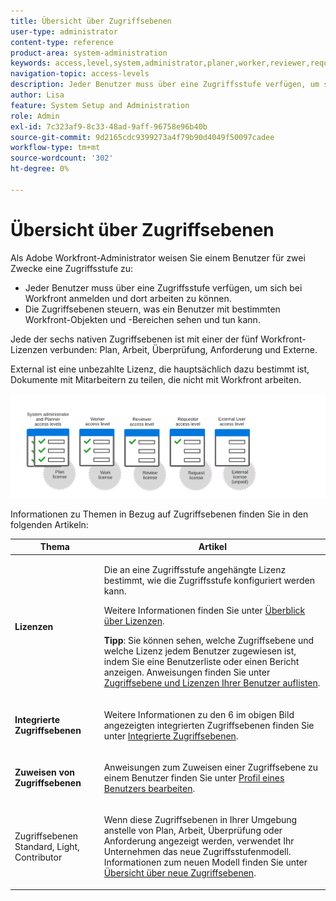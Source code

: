 ```yaml
---
title: Übersicht über Zugriffsebenen
user-type: administrator
content-type: reference
product-area: system-administration
keywords: access,level,system,administrator,planer,worker,reviewer,requestor,external,user
navigation-topic: access-levels
description: Jeder Benutzer muss über eine Zugriffsstufe verfügen, um sich in Workfront anmelden und arbeiten zu können. Mit der Zugriffsebene können Sie steuern, was ein Benutzer mit bestimmten Workfront-Objekten und -Bereichen sehen und tun kann. Jede der sechs integrierten Zugriffsebenen ist an eine der fünf Workfront-Lizenzen angehängt, die Plan, Arbeit, Überprüfung, Anforderung und extern sind.
author: Lisa
feature: System Setup and Administration
role: Admin
exl-id: 7c323af9-8c33-48ad-9aff-96758e96b40b
source-git-commit: 9d2165cdc9399273a4f79b90d4049f50097cadee
workflow-type: tm+mt
source-wordcount: '302'
ht-degree: 0%

---
```


# Übersicht über Zugriffsebenen

<!-- Audited: 12/2023 -->

Als Adobe Workfront-Administrator weisen Sie einem Benutzer für zwei Zwecke eine Zugriffsstufe zu:

* Jeder Benutzer muss über eine Zugriffsstufe verfügen, um sich bei Workfront anmelden und dort arbeiten zu können.
* Die Zugriffsebenen steuern, was ein Benutzer mit bestimmten Workfront-Objekten und -Bereichen sehen und tun kann.

Jede der sechs nativen Zugriffsebenen ist mit einer der fünf Workfront-Lizenzen verbunden: Plan, Arbeit, Überprüfung, Anforderung und Externe.

External ist eine unbezahlte Lizenz, die hauptsächlich dazu bestimmt ist, Dokumente mit Mitarbeitern zu teilen, die nicht mit Workfront arbeiten.

![](assets/access-levels-and-licenses-old.png)

Informationen zu Themen in Bezug auf Zugriffsebenen finden Sie in den folgenden Artikeln:

<table style="table-layout:auto"> 
 <col> 
 <col> 
 <thead> 
  <tr> 
   <th>Thema</th> 
   <th>Artikel</th> 
  </tr> 
 </thead> 
 <tbody> 
  <tr> 
   <td><p><strong>Lizenzen</strong></p></td> 
   <td> <p>Die an eine Zugriffsstufe angehängte Lizenz bestimmt, wie die Zugriffsstufe konfiguriert werden kann.</p> <p>Weitere Informationen finden Sie unter <a href="../../../administration-and-setup/add-users/access-levels-and-object-permissions/wf-licenses.md" class="MCXref xref">Überblick über Lizenzen</a>.</p> <p><strong>Tipp</strong>: Sie können sehen, welche Zugriffsebene und welche Lizenz jedem Benutzer zugewiesen ist, indem Sie eine Benutzerliste oder einen Bericht anzeigen. Anweisungen finden Sie unter <a href="../../../administration-and-setup/add-users/access-levels-and-object-permissions/list-access-levels-and-licenses-for-your-users.md" class="MCXref xref">Zugriffsebene und Lizenzen Ihrer Benutzer auflisten</a>.</p> </td> 
  </tr> 
  <tr> 
   <td><strong>Integrierte Zugriffsebenen</strong></td> 
   <td> <p>Weitere Informationen zu den 6 im obigen Bild angezeigten integrierten Zugriffsebenen finden Sie unter <a href="../../../administration-and-setup/add-users/access-levels-and-object-permissions/default-access-levels-in-workfront.md" class="MCXref xref">Integrierte Zugriffsebenen</a>.</p> </td> 
  </tr> 
  <tr> 
   <td><strong>Zuweisen von Zugriffsebenen</strong></td> 
   <td> <p>Anweisungen zum Zuweisen einer Zugriffsebene zu einem Benutzer finden Sie unter <a href="../../../administration-and-setup/add-users/create-and-manage-users/edit-a-users-profile.md" class="MCXref xref">Profil eines Benutzers bearbeiten</a>.</p> </td> 
  </tr> 
  <tr> 
   <td>Zugriffsebenen Standard, Light, Contributor</td> 
   <td> <p>Wenn diese Zugriffsebenen in Ihrer Umgebung anstelle von Plan, Arbeit, Überprüfung oder Anforderung angezeigt werden, verwendet Ihr Unternehmen das neue Zugriffsstufenmodell. Informationen zum neuen Modell finden Sie unter <a href="../../../administration-and-setup/add-users/how-access-levels-work/access-level-overview.md" class="MCXref xref">Übersicht über neue Zugriffsebenen</a>.</p> </td> 
  </tr> 
  <!--
  <tr> 
   <td>Access levels and proofing</td> 
   <td> <p>Your users' access levels can affect proofing for each permission profile. For more information, see the section in the article .</p> </td> 
  </tr> 
  -->
 </tbody> 
</table>
